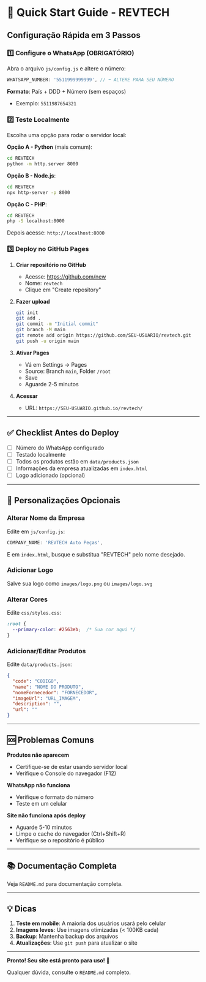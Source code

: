 # 🚀 Quick Start Guide - REVTECH

## Configuração Rápida em 3 Passos

### 1️⃣ Configure o WhatsApp (OBRIGATÓRIO)

Abra o arquivo `js/config.js` e altere o número:

```javascript
WHATSAPP_NUMBER: '5511999999999', // ⬅️ ALTERE PARA SEU NÚMERO
```

**Formato**: País + DDD + Número (sem espaços)
- Exemplo: `5511987654321`

### 2️⃣ Teste Localmente

Escolha uma opção para rodar o servidor local:

**Opção A - Python** (mais comum):
```bash
cd REVTECH
python -m http.server 8000
```

**Opção B - Node.js**:
```bash
cd REVTECH
npx http-server -p 8000
```

**Opção C - PHP**:
```bash
cd REVTECH
php -S localhost:8000
```

Depois acesse: `http://localhost:8000`

### 3️⃣ Deploy no GitHub Pages

1. **Criar repositório no GitHub**
   - Acesse: https://github.com/new
   - Nome: `revtech`
   - Clique em "Create repository"

2. **Fazer upload**
   ```bash
   git init
   git add .
   git commit -m "Initial commit"
   git branch -M main
   git remote add origin https://github.com/SEU-USUARIO/revtech.git
   git push -u origin main
   ```

3. **Ativar Pages**
   - Vá em Settings → Pages
   - Source: Branch `main`, Folder `/root`
   - Save
   - Aguarde 2-5 minutos

4. **Acessar**
   - URL: `https://SEU-USUARIO.github.io/revtech/`

---

## ✅ Checklist Antes do Deploy

- [ ] Número do WhatsApp configurado
- [ ] Testado localmente
- [ ] Todos os produtos estão em `data/products.json`
- [ ] Informações da empresa atualizadas em `index.html`
- [ ] Logo adicionado (opcional)

---

## 📝 Personalizações Opcionais

### Alterar Nome da Empresa
Edite em `js/config.js`:
```javascript
COMPANY_NAME: 'REVTECH Auto Peças',
```

E em `index.html`, busque e substitua "REVTECH" pelo nome desejado.

### Adicionar Logo
Salve sua logo como `images/logo.png` ou `images/logo.svg`

### Alterar Cores
Edite `css/styles.css`:
```css
:root {
  --primary-color: #2563eb;  /* Sua cor aqui */
}
```

### Adicionar/Editar Produtos
Edite `data/products.json`:
```json
{
  "code": "CODIGO",
  "name": "NOME DO PRODUTO",
  "nomeFornecedor": "FORNECEDOR",
  "imageUrl": "URL_IMAGEM",
  "description": "",
  "url": ""
}
```

---

## 🆘 Problemas Comuns

**Produtos não aparecem**
- Certifique-se de estar usando servidor local
- Verifique o Console do navegador (F12)

**WhatsApp não funciona**
- Verifique o formato do número
- Teste em um celular

**Site não funciona após deploy**
- Aguarde 5-10 minutos
- Limpe o cache do navegador (Ctrl+Shift+R)
- Verifique se o repositório é público

---

## 📚 Documentação Completa

Veja `README.md` para documentação completa.

---

## 💡 Dicas

1. **Teste em mobile**: A maioria dos usuários usará pelo celular
2. **Imagens leves**: Use imagens otimizadas (< 100KB cada)
3. **Backup**: Mantenha backup dos arquivos
4. **Atualizações**: Use `git push` para atualizar o site

---

**Pronto! Seu site está pronto para uso! 🎉**

Qualquer dúvida, consulte o `README.md` completo.

